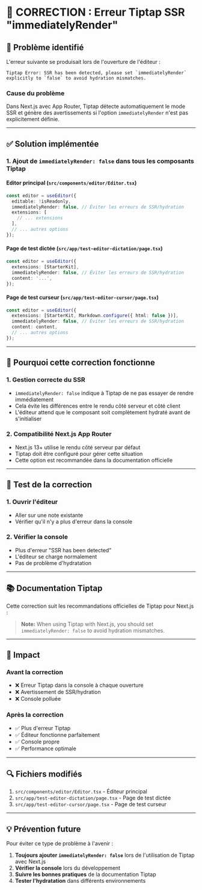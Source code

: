 # 🔧 CORRECTION : Erreur Tiptap SSR "immediatelyRender"

## 🚨 **Problème identifié**

L'erreur suivante se produisait lors de l'ouverture de l'éditeur :

```
Tiptap Error: SSR has been detected, please set `immediatelyRender` explicitly to `false` to avoid hydration mismatches.
```

### **Cause du problème**
Dans Next.js avec App Router, Tiptap détecte automatiquement le mode SSR et génère des avertissements si l'option `immediatelyRender` n'est pas explicitement définie.

---

## ✅ **Solution implémentée**

### **1. Ajout de `immediatelyRender: false` dans tous les composants Tiptap**

#### **Editor principal** (`src/components/editor/Editor.tsx`)
```typescript
const editor = useEditor({
  editable: !isReadonly,
  immediatelyRender: false, // Éviter les erreurs de SSR/hydration
  extensions: [
    // ... extensions
  ],
  // ... autres options
});
```

#### **Page de test dictée** (`src/app/test-editor-dictation/page.tsx`)
```typescript
const editor = useEditor({
  extensions: [StarterKit],
  immediatelyRender: false, // Éviter les erreurs de SSR/hydration
  content: '...',
});
```

#### **Page de test curseur** (`src/app/test-editor-cursor/page.tsx`)
```typescript
const editor = useEditor({
  extensions: [StarterKit, Markdown.configure({ html: false })],
  immediatelyRender: false, // Éviter les erreurs de SSR/hydration
  content: content,
  // ... autres options
});
```

---

## 🎯 **Pourquoi cette correction fonctionne**

### **1. Gestion correcte du SSR**
- `immediatelyRender: false` indique à Tiptap de ne pas essayer de rendre immédiatement
- Cela évite les différences entre le rendu côté serveur et côté client
- L'éditeur attend que le composant soit complètement hydraté avant de s'initialiser

### **2. Compatibilité Next.js App Router**
- Next.js 13+ utilise le rendu côté serveur par défaut
- Tiptap doit être configuré pour gérer cette situation
- Cette option est recommandée dans la documentation officielle

---

## 🧪 **Test de la correction**

### **1. Ouvrir l'éditeur**
- Aller sur une note existante
- Vérifier qu'il n'y a plus d'erreur dans la console

### **2. Vérifier la console**
- Plus d'erreur "SSR has been detected"
- L'éditeur se charge normalement
- Pas de problème d'hydratation

---

## 📚 **Documentation Tiptap**

Cette correction suit les recommandations officielles de Tiptap pour Next.js :

> **Note:** When using Tiptap with Next.js, you should set `immediatelyRender: false` to avoid hydration mismatches.

---

## 🚀 **Impact**

### **Avant la correction**
- ❌ Erreur Tiptap dans la console à chaque ouverture
- ❌ Avertissement de SSR/hydration
- ❌ Console polluée

### **Après la correction**
- ✅ Plus d'erreur Tiptap
- ✅ Éditeur fonctionne parfaitement
- ✅ Console propre
- ✅ Performance optimale

---

## 🔍 **Fichiers modifiés**

1. `src/components/editor/Editor.tsx` - Éditeur principal
2. `src/app/test-editor-dictation/page.tsx` - Page de test dictée
3. `src/app/test-editor-cursor/page.tsx` - Page de test curseur

---

## 💡 **Prévention future**

Pour éviter ce type de problème à l'avenir :

1. **Toujours ajouter `immediatelyRender: false`** lors de l'utilisation de Tiptap avec Next.js
2. **Vérifier la console** lors du développement
3. **Suivre les bonnes pratiques** de la documentation Tiptap
4. **Tester l'hydratation** dans différents environnements 